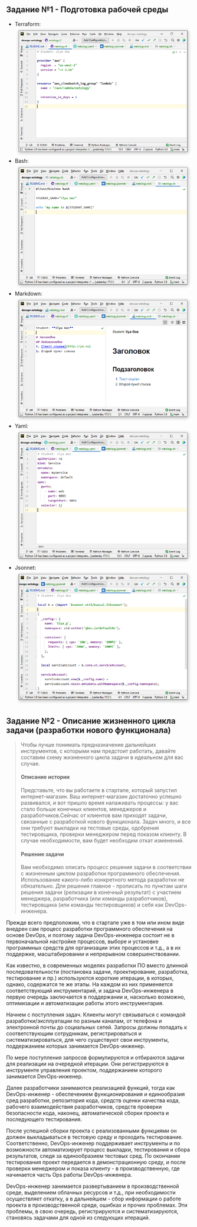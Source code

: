 ## Задание №1 - Подготовка рабочей среды

- Terraform:
![Terraform screenshot](./img/tf.png)
- Bash:
![Bash screenshot](./img/bash.png) 
- Markdown:
![Markdown screenshot](./img/md.png)
- Yaml:
![Yaml screenshot](./img/yaml.png)
- Jsonnet:
![Jsonnet screenshot](./img/jsonnet.png) 
 
## Задание №2 - Описание жизненного цикла задачи (разработки нового функционала)
> Чтобы лучше понимать предназначение дальнейших инструментов, с которыми нам предстоит работать, давайте составим схему жизненного цикла задачи в идеальном для вас случае.
> #### Описание истории
> Представьте, что вы работаете в стартапе, который запустил интернет-магазин. Ваш интернет-магазин достаточно успешно развивался, и вот пришло время налаживать процессы: у вас стало больше конечных клиентов, менеджеров и разработчиков.Сейчас от клиентов вам приходят задачи, связанные с разработкой нового функционала. Задач много, и все они требуют выкладки на тестовые среды, одобрения тестировщика, проверки менеджером перед показом клиенту. В случае необходимости, вам будет необходим откат изменений.
> #### Решение задачи
> Вам необходимо описать процесс решения задачи в соответствии с жизненным циклом разработки программного обеспечения. Использование какого-либо конкретного метода разработки не обязательно. Для решения главное - прописать по пунктам шаги решения задачи (релизации в конечный результат) с участием менеджера, разработчика (или команды разработчиков), тестировщика (или команды тестировщиков) и себя как DevOps-инженера.

Прежде всего предположим, что в стартапе уже в том или ином виде внедрен сам процесс разработки программного обеспечения 
на основе DevOps, и поэтому задача DevOps-инженера состоит не в первоначальной настройке процессов, 
выборе и установке программных средств для организации этих процессов и т.д., а в их поддержке,
масштабировании и непрерывном совершенствовании.

Как известно, в современных моделях разработки ПО вместо длинной последовательности (постановка задачи, 
проектирование, разработка, тестирование и пр.) используются короткие итерации, в которых, однако, 
содержатся те же этапы. На каждом из них применяется соответствующий инструментарий, и задача 
DevOps-инженера в первую очередь заключается в поддержании и, насколько возможно, оптимизации и 
автоматизации работы этого инструментария. 

Начнем с поступления задач. Клиенты могут связываться с командой разработки/эксплуатации по разным
каналам, от телефона и электронной почты до социальных сетей. Запросы должны попадать к соответствующим
сотрудникам, регистрироваться и систематизироваться, для чего существуют свои инструменты, поддержанием
которых занимается DevOps-инженер.

По мере поступления запросов формулируются и отбираются задачи для реализации на очередной итерации.
Они регистрируются в инструменте управления проектом, поддержанием которого занимается DevOps-инженер.

Далее разработчики занимаются реализацией функций, тогда как DevOps-инженер - обеспечением 
функционирования и единообразия сред разработки, репозитория кода, средств оценки качества кода,
рабочего взаимодействия разработчиков, средств проверки безопасности кода, наконец, 
автоматической сборки проекта и последующего тестирования.  

После успешной сборки проекта с реализованными функциями он должен выкладываться в тестовую среду 
и проходить тестирование. Соответственно, DevOps-инженер поддерживает инструменты и по возможности
автоматизирует процесс выкладки, тестирования и сбора результатов, следя за единообразием тестовых
сред. По окончании тестирования проект передается в демонстрационную среду, и после проверки 
менеджером и показа клиенту - в производственную, где начинается часть Ops работы DevOps-инженера.

DevOps-инженер занимается развертыванием в производственной среде, выделением облачных ресурсов
и т.д., при необходимости осуществляет откатку, а в дальнейшем - сбор информации о работе проекта 
в производственной среде, ошибках и прочих проблемах. Эти проблемы, в свою очередь, регистрируются и систематизируются, становясь задачами
для одной из следующих итераций.
